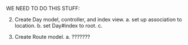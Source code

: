 

WE NEED TO DO THIS STUFF:



2. Create Day model, controller, and index view. 
  a. set up association to location.
  b. set Day#index to root.
  c. 


3. Create Route model.
  a. ??????? 
